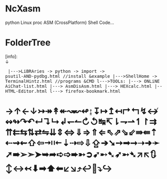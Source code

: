 # NcXasm
python Linux proc ASM (CrossPlatform) Shell Code...

# FolderTree
[info]: <br>↓<pre>
|--->LiBRAries -> python -> import -> psutil-AND-pydbg.html //install &example
|--->ShellHome -> TerminalHintz.html //programs &CMD 
l--->TOOLs:
            |---> ONLiNE AiChat-list.html
            |---> AsmDisAsm.html
            |---> HEXcalc.html
            |---> HTML-Editor.html
            l---> firefox-bookmark.html
</pre>
<h1>
→↑←↓↣↠↟↞↝↜↫↨↧↦↥↤↱↰↯↮↭↬↷↶↵↴↳↲↽↼↻↺↹↸⇂⇁⇀↿↾⇉⇈⇇⇆⇅⇄⇋⇊⇕⇔⇓⇒⇑⇐⇖⇗⇘⇙⇛⇚⇡⇠⇝⇜⇧⇦⇥⇤⇣⇢⇨⇩⇪➔➘➙➟➞➝➜➛➚➠➢➣➤➥➦➪➩➨➳➲➹➸➷➶➵➴↗↖🔃↕↔↢⬇➡⬆⬅↙↘⤴↩🔽⤵↪
</h1>
